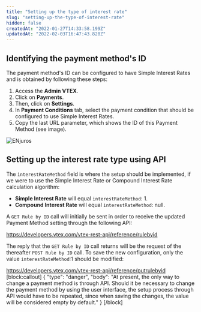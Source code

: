 ```yaml
---
title: "Setting up the type of interest rate"
slug: "setting-up-the-type-of-interest-rate"
hidden: false
createdAt: "2022-01-27T14:33:58.199Z"
updatedAt: "2022-02-03T16:47:43.820Z"
---
```


## Identifying the payment method's ID

The payment method's ID can be configured to have Simple Interest Rates and is obtained by following these steps:

1. Access the **Admin VTEX**.
2. Click on **Payments**.
3. Then, click on **Settings**.
4. In **Payment Conditions** tab, select the payment condition that should be configured to use Simple Interest Rates.
5. Copy the last URL parameter, which shows the ID of this Payment Method (see image).

![ENjuros](https://cdn.jsdelivr.net/gh/vtexdocs/dev-portal-content@readme-docs/docs/guides/Payments/payments-configuration-guides/b6f8c9d-ENjuros_18.png)

## Setting up the interest rate type using API

The `interestRateMethod` field is where the setup should be implemented, if we were to use the Simple Interest Rate or Compound Interest Rate calculation algorithm:

- **Simple Interest Rate** will equal `interestRateMethod`: 1.
- **Compound Interest Rate** will equal `interestRateMethod`: null.

A `GET Rule by ID` call will initially be sent in order to receive the updated Payment Method setting through the following API:

<https://developers.vtex.com/vtex-rest-api/reference/rulebyid>

The reply that the `GET Rule by ID` call returns will be the request of the thereafter `POST Rule by ID` call. To save the new configuration, only the value `interestRateMethod`:1 should be modified:

<https://developers.vtex.com/vtex-rest-api/reference/putrulebyid>
[block:callout]
{
  "type": "danger",
  "body": "At present, the only way to change a payment method is through API. Should it be necessary to change the payment method by using the user interface, the setup process through API would have to be repeated, since when saving the changes, the value will be considered empty by default."
}
[/block]
